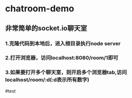 # chatroom-demo
## 非常简单的socket.io聊天室
### 1.克隆代码到本地后，进入根目录执行node server
### 2.打开浏览器，访问localhost:8080/room/1即可
### 3.如果要打开多个聊天室，则开启多个浏览器tab,访问localhost/room/:d(:d表示所有数字)
#test
